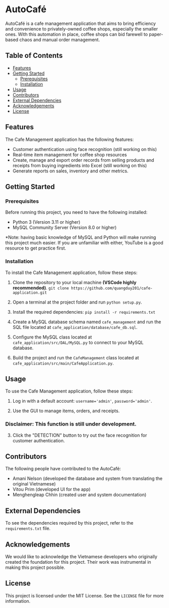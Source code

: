 # AutoCafé

AutoCafé is a cafe management application that aims to bring efficiency and convenience to privately-owned coffee shops, especially the smaller ones. With this automation in place, coffee shops can bid farewell to paper-based chaos and manual order management.

## Table of Contents

- [Features](#features)
- [Getting Started](#getting-started)
    - [Prerequisites](#prerequisites)
    - [Installation](#installation)
- [Usage](#usage)
- [Contributors](#contributors)
- [External Dependencies](#external-dependencies)
- [Acknowledgements](#acknowledgements)
- [License](#license)

## Features

The Cafe Management application has the following features:

- Customer authentication using face recognition (still working on this)
- Real-time item management for coffee shop resources
- Create, manage and export order records from selling products and receipts from buying ingredients into Excel (still working on this)
- Generate reports on sales, inventory and other metrics.

## Getting Started

### Prerequisites

Before running this project, you need to have the following installed:

- Python 3 (Version 3.11 or higher)
- MySQL Community Server (Version 8.0 or higher)

*Note: having basic knowledge of MySQL and Python will make running this project much easier. If you are unfamiliar with either, YouTube is a good resource to get practice first.

### Installation

To install the Cafe Management application, follow these steps:

1. Clone the repository to your local machine **(VSCode highly recommended)**.
        ```
        git clone https://github.com/quangduy201/cafe-application.git
        ```

2. Open a terminal at the project folder and run `python setup.py`.

3. Install the required dependencies:
        ```
        pip install -r requirements.txt
        ```

4. Create a MySQL database schema named `cafe_management` and run the SQL file located at `cafe_application/database/cafe_db.sql`.

5. Configure the MySQL class located at `cafe_application/src/DAL/MySQL.py` to connect to your MySQL database.

6. Build the project and run the `CafeManagement` class located at `cafe_application/src/main/CafeApplication.py`.

## Usage

To use the Cafe Management application, follow these steps:

1. Log in with a default account: `username='admin'`, `password='admin'`.

2. Use the GUI to manage items, orders, and receipts.

### Disclaimer: This function is still under development.
3.	Click the "DETECTION" button to try out the face recognition for customer authentication. 
   
## Contributors

The following people have contributed to the AutoCafé:

- Amani Nelson (developed the database and system from translating the original Vietnamese)
- Vitou Prim (developed UI for the app)
- Menghengleap Chhin (created user and system documentation)

## External Dependencies

To see the dependencies required by this project, refer to the `requirements.txt` file.

## Acknowledgements

We would like to acknowledge the Vietnamese developers who originally created the foundation for this project. Their work was instrumental in making this project possible.

## License

This project is licensed under the MIT License. See the `LICENSE` file for more information.
